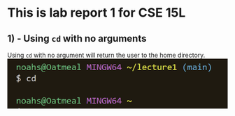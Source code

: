 # This is lab report 1 for CSE 15L

## 1) - Using `cd` with no arguments

Using `cd` with no argument will return the user to the home directory.
![image](lr1-1.png)
